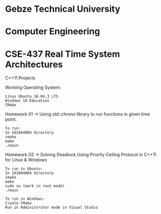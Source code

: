 # Gebze Technical University
# Computer Engineering
# CSE-437 Real Time System Architectures

C++11 Projects

Working Operating System:

    Linux Ubuntu 18.04.3 LTS
    Windows 10 Education
    CMake
    
Homework 01 -> Using std::chrono library to run functions in given time point.

    To run:
    In 161044004 directory
    cmake .
    make
    ./main
    
Homework 02 -> Solving Deadlock Using Priority Ceiling Protocol in C++11 for Linux & Windows

    To run in Ubuntu:
    In 161044004 directory
    cmake .
    make
    sudo su (work in root mode)
    ./main
    
    To run in Windows:
    Create CMake
    Run in Administrator mode in Visual Studio
